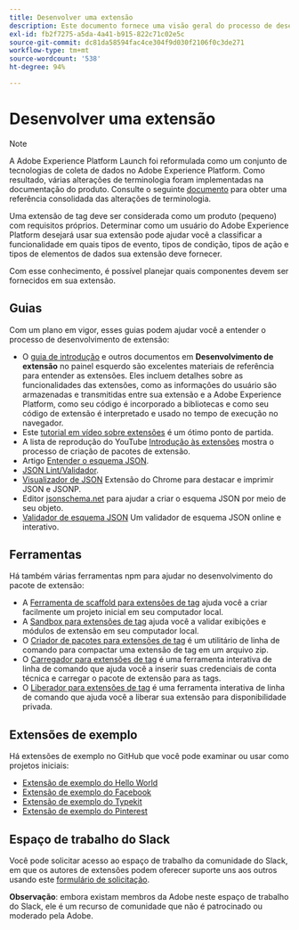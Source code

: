 ```yaml
---
title: Desenvolver uma extensão
description: Este documento fornece uma visão geral do processo de desenvolvimento da extensão de tag, com links para documentações adicionais com processos mais detalhados.
exl-id: fb2f7275-a5da-4a41-b915-822c71c02e5c
source-git-commit: dc81da58594fac4ce304f9d030f2106f0c3de271
workflow-type: tm+mt
source-wordcount: '538'
ht-degree: 94%

---
```


# Desenvolver uma extensão

>[!NOTE]
>
>A Adobe Experience Platform Launch foi reformulada como um conjunto de tecnologias de coleta de dados no Adobe Experience Platform. Como resultado, várias alterações de terminologia foram implementadas na documentação do produto. Consulte o seguinte [documento](../../term-updates.md) para obter uma referência consolidada das alterações de terminologia.

Uma extensão de tag deve ser considerada como um produto (pequeno) com requisitos próprios. Determinar como um usuário do Adobe Experience Platform desejará usar sua extensão pode ajudar você a classificar a funcionalidade em quais tipos de evento, tipos de condição, tipos de ação e tipos de elementos de dados sua extensão deve fornecer.

Com esse conhecimento, é possível planejar quais componentes devem ser fornecidos em sua extensão.

## Guias

Com um plano em vigor, esses guias podem ajudar você a entender o processo de desenvolvimento de extensão:

* O [guia de introdução](../getting-started.md) e outros documentos em **Desenvolvimento de extensão** no painel esquerdo são excelentes materiais de referência para entender as extensões. Eles incluem detalhes sobre as funcionalidades das extensões, como as informações do usuário são armazenadas e transmitidas entre sua extensão e a Adobe Experience Platform, como seu código é incorporado a bibliotecas e como seu código de extensão é interpretado e usado no tempo de execução no navegador.
* Este [tutorial em vídeo sobre extensões](https://youtu.be/rxjtC9o4rl0) é um ótimo ponto de partida.
* A lista de reprodução do YouTube [Introdução às extensões](https://www.youtube.com/playlist?list=PLOdw8u2F8CIgynzKrPEwCPuDxzHW1WP5m) mostra o processo de criação de pacotes de extensão.
* Artigo [Entender o esquema JSON](https://spacetelescope.github.io/understanding-json-schema/index.html#).
* [JSON Lint/Validador](https://jsonlint.com/).
* [Visualizador de JSON](https://chrome.google.com/webstore/detail/json-viewer/gbmdgpbipfallnflgajpaliibnhdgobh) Extensão do Chrome para destacar e imprimir JSON e JSONP.
* Editor [jsonschema.net](https://jsonschema.net/#/editor) para ajudar a criar o esquema JSON por meio de seu objeto.
* [Validador de esquema JSON](https://www.jsonschemavalidator.net) Um validador de esquema JSON online e interativo.

## Ferramentas

Há também várias ferramentas npm para ajudar no desenvolvimento do pacote de extensão:

* A [Ferramenta de scaffold para extensões de tag](https://www.npmjs.com/package/@adobe/reactor-scaffold) ajuda você a criar facilmente um projeto inicial em seu computador local.
* A [Sandbox para extensões de tag](https://www.npmjs.com/package/@adobe/reactor-sandbox) ajuda você a validar exibições e módulos de extensão em seu computador local.
* O [Criador de pacotes para extensões de tag](https://www.npmjs.com/package/@adobe/reactor-packager) é um utilitário de linha de comando para compactar uma extensão de tag em um arquivo zip.
* O [Carregador para extensões de tag](https://www.npmjs.com/package/@adobe/reactor-uploader) é uma ferramenta interativa de linha de comando que ajuda você a inserir suas credenciais de conta técnica e carregar o pacote de extensão para as tags.
* O [Liberador para extensões de tag](https://www.npmjs.com/package/@adobe/reactor-releaser) é uma ferramenta interativa de linha de comando que ajuda você a liberar sua extensão para disponibilidade privada.

## Extensões de exemplo

Há extensões de exemplo no GitHub que você pode examinar ou usar como projetos iniciais:

* [Extensão de exemplo do Hello World](https://github.com/adobe/reactor-helloworld-extension)
* [Extensão de exemplo do Facebook](https://github.com/Adobe-Marketing-Cloud-Activation/extension-facebookpixel)
* [Extensão de exemplo do Typekit](https://github.com/jeffchasin/extension-typekit)
* [Extensão de exemplo do Pinterest](https://github.com/jeffchasin/extension-pinterest)

## Espaço de trabalho do Slack

Você pode solicitar acesso ao espaço de trabalho da comunidade do Slack, em que os autores de extensões podem oferecer suporte uns aos outros usando este [formulário de solicitação](https://docs.google.com/forms/d/e/1FAIpQLScq1m63YkDrRpvPLhzUqtfoleWiDDTTXZsSivIXRfFdlSMzpQ/viewform).

**Observação**: embora existam membros da Adobe neste espaço de trabalho do Slack, ele é um recurso de comunidade que não é patrocinado ou moderado pela Adobe.
